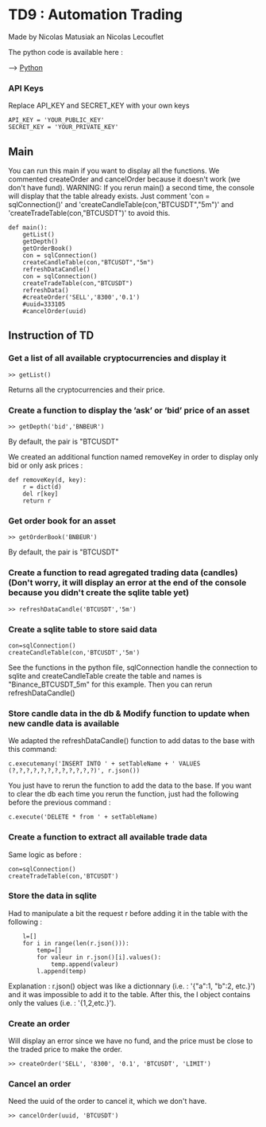 # TD9 : Automation Trading
Made by Nicolas Matusiak an Nicolas Lecouflet

The python code is available here : 

--> [Python](https://github.com/nlecoufl/TD9_Monnaie_Numerique/blob/master/TD09.py)
### API Keys
Replace API_KEY and SECRET_KEY with your own keys

    API_KEY = 'YOUR_PUBLIC_KEY'
    SECRET_KEY = 'YOUR_PRIVATE_KEY'
## Main 
You can run this main if you want to display all the functions. We commented createOrder and cancelOrder because it doesn't work (we don't have fund). 
WARNING: If you rerun main() a second time, the console will display that the table already exists. Just comment 'con = sqlConnection()' and 'createCandleTable(con,"BTCUSDT","5m")' and 'createTradeTable(con,"BTCUSDT")' to avoid this.

    def main():
        getList()
        getDepth()
        getOrderBook()
        con = sqlConnection()
        createCandleTable(con,"BTCUSDT","5m")   
        refreshDataCandle()
        con = sqlConnection()
        createTradeTable(con,"BTCUSDT")
        refreshData()
        #createOrder('SELL','8300','0.1')
        #uuid=333105
        #cancelOrder(uuid)

## Instruction of TD
### Get a list of all available cryptocurrencies and display it

    >> getList()
Returns all the cryptocurrencies and their price.

### Create a function to display the ’ask’ or ‘bid’ price of an asset

    >> getDepth('bid','BNBEUR')
By default, the pair is "BTCUSDT" 

We created an additional function named removeKey in order to display only bid or only ask prices :

    def removeKey(d, key):
        r = dict(d)
        del r[key]
        return r
  
    
### Get order book for an asset
  
    >> getOrderBook('BNBEUR')
By default, the pair is "BTCUSDT"
    

### Create a function to read agregated trading data (candles) (Don't worry, it will display an error at the end of the console because you didn't create the sqlite table yet)
    
    >> refreshDataCandle('BTCUSDT','5m')
    
### Create a sqlite table to store said data

    con=sqlConnection()
    createCandleTable(con,'BTCUSDT','5m')
See the functions in the python file, sqlConnection handle the connection to sqlite and createCandleTable create the table and names is "Binance_BTCUSDT_5m" for this example. Then you can rerun refreshDataCandle()

### Store candle data in the db & Modify function to update when new candle data is available
We adapted the refreshDataCandle() function to add datas to the base with this command:
    
    c.executemany('INSERT INTO ' + setTableName + ' VALUES (?,?,?,?,?,?,?,?,?,?,?,?)', r.json())
You just have to rerun the function to add the data to the base. If you want to clear the db each time you rerun the function, just had the following before the previous command :

    c.execute('DELETE * from ' + setTableName)
    
### Create a function to extract all available trade data
Same logic as before :

    con=sqlConnection()
    createTradeTable(con,'BTCUSDT')

### Store the data in sqlite
Had to manipulate a bit the request r before adding it in the table with the following :
        
        l=[]
        for i in range(len(r.json())):
            temp=[]
            for valeur in r.json()[i].values():
                temp.append(valeur)
            l.append(temp)

Explanation : r.json() object was like a dictionnary (i.e. : '{"a":1, "b":2, etc.}') and it was impossible to add it to the table. After this, the l object contains only the values (i.e. : '{1,2,etc.}').

### Create an order
Will display an error since we have no fund, and the price must be close to the traded price to make the order.

    >> createOrder('SELL', '8300', '0.1', 'BTCUSDT', 'LIMIT')
    
### Cancel an order
Need the uuid of the order to cancel it, which we don't have.

    >> cancelOrder(uuid, 'BTCUSDT')

